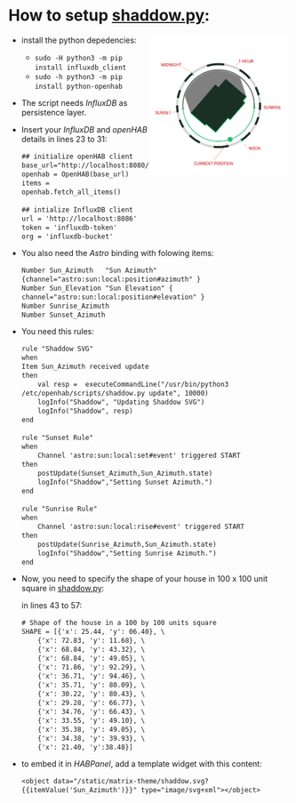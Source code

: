 # How to setup __[shaddow.py](shaddow.py)__:

<img align="right" width="50%" src="./shaddow-py_explanation.jpg" />

* install the python depedencies:
  * ``sudo -H python3 -m pip install influxdb_client``
  * ``sudo -h python3 -m pip install python-openhab``
* The script needs _InfluxDB_ as persistence layer.
* Insert your _InfluxDB_ and _openHAB_ details in lines 23 to 31:
    ```
    ## initialize openHAB client
    base_url="http://localhost:8080/rest"
    openhab = OpenHAB(base_url)
    items = openhab.fetch_all_items()
    
    ## intialize InfluxDB client
    url = 'http://localhost:8086'
    token = 'influxdb-token'
    org = 'influxdb-bucket'
    ```
* You also need the _Astro_ binding with folowing items:
    ```
    Number Sun_Azimuth   "Sun Azimuth"   {channel="astro:sun:local:position#azimuth" }
    Number Sun_Elevation "Sun Elevation" { channel="astro:sun:local:position#elevation" }
    Number Sunrise_Azimuth
    Number Sunset_Azimuth
    ```
* You need this rules:
    ```
    rule "Shaddow SVG"
    when
    Item Sun_Azimuth received update
    then
        val resp =  executeCommandLine("/usr/bin/python3 /etc/openhab/scripts/shaddow.py update", 10000)
        logInfo("Shaddow", "Updating Shaddow SVG")          
        logInfo("Shaddow", resp)          
    end

    rule "Sunset Rule"
    when
        Channel 'astro:sun:local:set#event' triggered START 
    then
        postUpdate(Sunset_Azimuth,Sun_Azimuth.state)    
        logInfo("Shaddow","Setting Sunset Azimuth.")
    end

    rule "Sunrise Rule"
    when
        Channel 'astro:sun:local:rise#event' triggered START 
    then
        postUpdate(Sunrise_Azimuth,Sun_Azimuth.state)    
        logInfo("Shaddow","Setting Sunrise Azimuth.")
    end
    ```
* Now, you need to specify the shape of your house in 100 x 100 unit square in [shaddow.py](../openhab/shaddow.py):
   
   in lines 43 to 57:
    ```
    # Shape of the house in a 100 by 100 units square
    SHAPE = [{'x': 25.44, 'y': 06.40}, \
        {'x': 72.83, 'y': 11.68}, \
        {'x': 68.84, 'y': 43.32}, \
        {'x': 68.84, 'y': 49.05}, \
        {'x': 71.86, 'y': 92.29}, \
        {'x': 36.71, 'y': 94.46}, \
        {'x': 35.71, 'y': 80.09}, \
        {'x': 30.22, 'y': 80.43}, \
        {'x': 29.28, 'y': 66.77}, \
        {'x': 34.76, 'y': 66.43}, \
        {'x': 33.55, 'y': 49.10}, \
        {'x': 35.38, 'y': 49.05}, \
        {'x': 34.38, 'y': 39.93}, \
        {'x': 21.40, 'y':38.48}]
    ```
* to embed it in _HABPanel_, add a template widget with this content:
  ```
  <object data="/static/matrix-theme/shaddow.svg?{{itemValue('Sun_Azimuth')}}" type="image/svg+xml"></object>
  ```